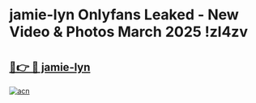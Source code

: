 # jamie-lyn Onlyfans Leaked - New Video & Photos March 2025 !zl4zv

# <h2><a href="https://ll52tp.iuczelnia.edu.pl?title=jamie-lyn&ref=zl4zv">🔗👉 🔴 jamie-lyn</a></h2>

[![acn](https://github.com/user-attachments/assets/0f9c940e-d8b0-45ae-aac7-cd30a18b3e1c)](https://ll52tp.iuczelnia.edu.pl?title=jamie-lyn&ref=zl4zv)

